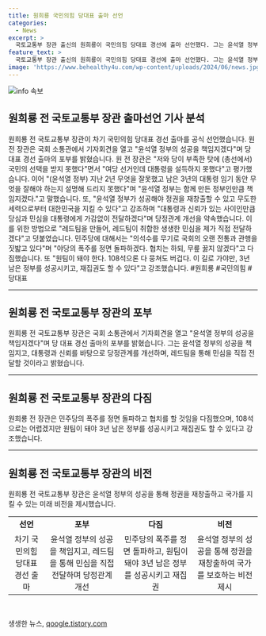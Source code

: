 ```yaml
---
title: 원희룡 국민의힘 당대표 출마 선언
categories:
  - News
excerpt: >
  국토교통부 장관 출신의 원희룡이 국민의힘 당대표 경선에 출마 선언했다. 그는 윤석열 정부의 성공을 책임지겠다고 밝히며 여당의 선거인대에 미달한 점과 미흡함을 인정했다. 또한 민심을 직접 전달하기 위해 레드팀을 만들고, 당정관계를 개선하고 협치하되 무릎 꿇지 않겠다고 다짐했다. 108석으로는 부족하다며 원팀이 돼야 한다고 강조했다.
feature_text: >
  국토교통부 장관 출신의 원희룡이 국민의힘 당대표 경선에 출마 선언했다. 그는 윤석열 정부의 성공을 책임지겠다고 밝히며 여당의 선거인대에 미달한 점과 미흡함을 인정했다. 또한 민심을 직접 전달하기 위해 레드팀을 만들고, 당정관계를 개선하고 협치하되 무릎 꿇지 않겠다고 다짐했다. 108석으로는 부족하다며 원팀이 돼야 한다고 강조했다.
image: 'https://www.behealthy4u.com/wp-content/uploads/2024/06/news.jpg'
---
```


<p><img src="https://www.behealthy4u.com/wp-content/uploads/2024/06/news.jpg" alt="info 속보" /></p>

<h2 data-ke-size="size26">원희룡 전 국토교통부 장관 출마선언 기사 분석</h2>

<p data-ke-size="size16">원희룡 전 국토교통부 장관이 차기 국민의힘 당대표 경선 출마를 공식 선언했습니다. 원 전 장관은 국회 소통관에서 기자회견을 열고 "윤석열 정부의 성공을 책임지겠다"며 당 대표 경선 출마의 포부를 밝혔습니다. 원 전 장관은 "저와 당이 부족한 탓에 (총선에서) 국민의 선택을 받지 못했다"면서 "여당 선거인데 대통령을 설득하지 못했다"고 평가했습니다. 이어 "(윤석열 정부) 지난 2년 무엇을 잘못했고 남은 3년의 대통령 임기 동안 무엇을 잘해야 하는지 설명해 드리지 못했다"며 "윤석열 정부는 함께 만든 정부인만큼 책임지겠다."고 말했습니다. 또, "윤석열 정부가 성공해야 정권을 재창출할 수 있고 무도한 세력으로부터 대한민국을 지킬 수 있다"고 강조하며 "대통령과 신뢰가 있는 사이인만큼 당심과 민심을 대통령에게 가감없이 전달하겠다"며 당정관계 개선을 약속했습니다. 이를 위한 방법으로 "레드팀을 만들어, 레드팀이 취합한 생생한 민심을 제가 직접 전달하겠다"고 덧붙였습니다. 민주당에 대해서는 "의석수를 무기로 국회의 오랜 전통과 관행을 짓밟고 있다"며 "야당의 폭주를 정면 돌파하겠다. 협치는 하되, 무릎 꿇지 않겠다"고 다짐했습니다. 또 "원팀이 돼야 한다. 108석으론 다 뭉쳐도 버겁다. 이 길로 가야만, 3년 남은 정부를 성공시키고, 재집권도 할 수 있다"고 강조했습니다. #원희룡 #국민의힘 #당대표</p>

<hr>

<h2 data-ke-size="size26">원희룡 전 국토교통부 장관의 포부</h2>

<p data-ke-size="size16">원희룡 전 국토교통부 장관은 국회 소통관에서 기자회견을 열고 "윤석열 정부의 성공을 책임지겠다"며 당 대표 경선 출마의 포부를 밝혔습니다. 그는 윤석열 정부의 성공을 책임지고, 대통령과 신뢰를 바탕으로 당정관계를 개선하며, 레드팀을 통해 민심을 직접 전달할 것이라고 밝혔습니다.</p>

<hr>

<h2 data-ke-size="size26">원희룡 전 국토교통부 장관의 다짐</h2>

<p data-ke-size="size16">원희룡 전 장관은 민주당의 폭주를 정면 돌파하고 협치를 할 것임을 다짐했으며, 108석으로는 어렵겠지만 원팀이 돼야 3년 남은 정부를 성공시키고 재집권도 할 수 있다고 강조했습니다.</p>

<hr>

<h2 data-ke-size="size26">원희룡 전 국토교통부 장관의 비전</h2>

<p data-ke-size="size16">원희룡 전 국토교통부 장관은 윤석열 정부의 성공을 통해 정권을 재창출하고 국가를 지킬 수 있는 미래 비전을 제시했습니다.</p>

<table>
    <tbody>
        <tr>
            <td style="text-align: center; height: 17px;"><b>선언</b></td>
            <td style="text-align: center; height: 17px;"><b>포부</b></td>
            <td style="text-align: center; height: 17px;"><b>다짐</b></td>
            <td style="text-align: center; height: 17px;"><b>비전</b></td>
        </tr>
        <tr>
            <td style="text-align: center; height: 17px;">차기 국민의힘 당대표 경선 출마</td>
            <td style="text-align: center; height: 17px;">윤석열 정부의 성공을 책임지고, 레드팀을 통해 민심을 직접 전달하며 당정관계 개선</td>
            <td style="text-align: center; height: 17px;">민주당의 폭주를 정면 돌파하고, 원팀이 돼야 3년 남은 정부를 성공시키고 재집권</td>
            <td style="text-align: center; height: 17px;">윤석열 정부의 성공을 통해 정권을 재창출하여 국가를 보호하는 비전 제시</td>
        </tr>
    </tbody>
</table>

<p data-ke-size="size16">&nbsp;</p>
생생한 뉴스, <a href="https://qoogle.tistory.com" rel="dofollow">qoogle.tistory.com</a>


